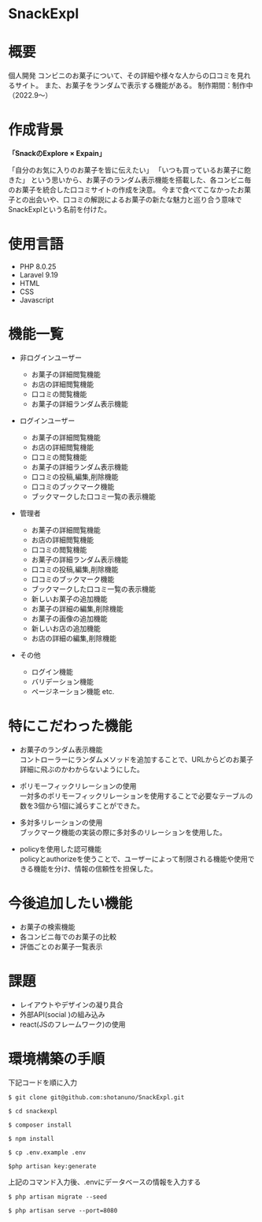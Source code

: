 # SnackExpl

# 概要
個人開発
コンビニのお菓子について、その詳細や様々な人からの口コミを見れるサイト。
また、お菓子をランダムで表示する機能がある。
制作期間：制作中（2022.9〜）


# 作成背景
**「SnackのExplore × Expain」**

「自分のお気に入りのお菓子を皆に伝えたい」
「いつも買っているお菓子に飽きた」
という思いから、お菓子のランダム表示機能を搭載した、各コンビニ毎のお菓子を統合した口コミサイトの作成を決意。
今まで食べてこなかったお菓子との出会いや、口コミの解説によるお菓子の新たな魅力と巡り合う意味でSnackExplという名前を付けた。


# 使用言語
* PHP 8.0.25
* Laravel 9.19
* HTML
* CSS
* Javascript


# 機能一覧
* 非ログインユーザー
    * お菓子の詳細閲覧機能
    * お店の詳細閲覧機能
    * 口コミの閲覧機能
    * お菓子の詳細ランダム表示機能

* ログインユーザー
    * お菓子の詳細閲覧機能
    * お店の詳細閲覧機能
    * 口コミの閲覧機能
    * お菓子の詳細ランダム表示機能
    * 口コミの投稿,編集,削除機能
    * 口コミのブックマーク機能
    * ブックマークした口コミ一覧の表示機能

* 管理者
    * お菓子の詳細閲覧機能
    * お店の詳細閲覧機能
    * 口コミの閲覧機能
    * お菓子の詳細ランダム表示機能
    * 口コミの投稿,編集,削除機能
    * 口コミのブックマーク機能
    * ブックマークした口コミ一覧の表示機能
    * 新しいお菓子の追加機能
    * お菓子の詳細の編集,削除機能
    * お菓子の画像の追加機能
    * 新しいお店の追加機能
    * お店の詳細の編集,削除機能

* その他
    * ログイン機能
    * バリデーション機能
    * ページネーション機能 etc.


# 特にこだわった機能
* お菓子のランダム表示機能  
コントローラーにランダムメソッドを追加することで、URLからどのお菓子詳細に飛ぶのかわからないようにした。

* ポリモーフィックリレーションの使用  
一対多のポリモーフィックリレーションを使用することで必要なテーブルの数を3個から1個に減らすことができた。

* 多対多リレーションの使用  
ブックマーク機能の実装の際に多対多のリレーションを使用した。

* policyを使用した認可機能  
policyとauthorizeを使うことで、ユーザーによって制限される機能や使用できる機能を分け、情報の信頼性を担保した。


# 今後追加したい機能
* お菓子の検索機能
* 各コンビニ毎でのお菓子の比較
* 評価ごとのお菓子一覧表示


# 課題
* レイアウトやデザインの凝り具合
* 外部API(social )の組み込み
* react(JSのフレームワーク)の使用


# 環境構築の手順
下記コードを順に入力
```
$ git clone git@github.com:shotanuno/SnackExpl.git
```
```
$ cd snackexpl
```
```
$ composer install
```
```
$ npm install
```
```
$ cp .env.example .env
```
```
$php artisan key:generate
```
上記のコマンド入力後、.envにデータベースの情報を入力する
```
$ php artisan migrate --seed
```
```
$ php artisan serve --port=8080
```
